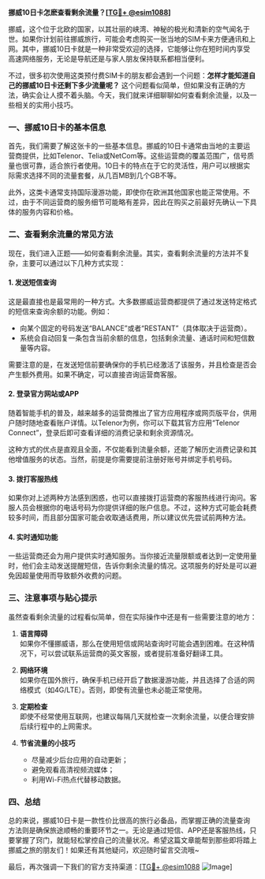**挪威10日卡怎麽查看剩余流量？[[TG💪+ @esim1088](https://t.me/s/esim1088)]**

挪威，这个位于北欧的国家，以其壮丽的峡湾、神秘的极光和清新的空气闻名于世。如果你计划前往挪威旅行，可能会考虑购买一张当地的SIM卡来方便通讯和上网。其中，挪威10日卡就是一种非常受欢迎的选择，它能够让你在短时间内享受高速网络服务，无论是导航还是与家人朋友保持联系都相当便利。

不过，很多初次使用这类预付费SIM卡的朋友都会遇到一个问题：**怎样才能知道自己的挪威10日卡还剩下多少流量呢？** 这个问题看似简单，但如果没有正确的方法，确实会让人摸不着头脑。今天，我们就来详细聊聊如何查看剩余流量，以及一些相关的实用小技巧。

### **一、挪威10日卡的基本信息**
首先，我们需要了解这张卡的一些基本信息。挪威的10日卡通常由当地的主要运营商提供，比如Telenor、Telia或NetCom等。这些运营商的覆盖范围广，信号质量也很可靠，适合旅行者使用。10日卡的特点在于它的灵活性，用户可以根据实际需求选择不同的流量套餐，从几百MB到几个GB不等。

此外，这类卡通常支持国际漫游功能，即使你在欧洲其他国家也能正常使用。不过，由于不同运营商的服务细节可能略有差异，因此在购买之前最好先确认一下具体的服务内容和价格。

### **二、查看剩余流量的常见方法**
现在，我们进入正题——如何查看剩余流量。其实，查看剩余流量的方法并不复杂，主要可以通过以下几种方式实现：

#### **1. 发送短信查询**
这是最直接也是最常用的一种方式。大多数挪威运营商都提供了通过发送特定格式的短信来查询余额的功能。例如：
- 向某个固定的号码发送“BALANCE”或者“RESTANT”（具体取决于运营商）。
- 系统会自动回复一条包含当前余额的信息，包括剩余流量、通话时间和短信数量等内容。

需要注意的是，在发送短信前要确保你的手机已经激活了该服务，并且检查是否会产生额外费用。如果不确定，可以直接咨询运营商客服。

#### **2. 登录官方网站或APP**
随着智能手机的普及，越来越多的运营商推出了官方应用程序或网页版平台，供用户随时随地查看账户详情。以Telenor为例，你可以下载其官方应用“Telenor Connect”，登录后即可查看详细的消费记录和剩余资源情况。

这种方式的优点是直观且全面，不仅能看到流量余额，还能了解历史消费记录和其他增值服务的状态。当然，前提是你需要提前注册好账号并绑定手机号码。

#### **3. 拨打客服热线**
如果你对上述两种方法感到困惑，也可以直接拨打运营商的客服热线进行询问。客服人员会根据你的电话号码为你提供详细的账户信息。不过，这种方式可能会耗费较多时间，而且部分国家可能会收取通话费用，所以建议优先尝试前两种方法。

#### **4. 实时通知功能**
一些运营商还会为用户提供实时通知服务。当你接近流量限额或者达到一定使用量时，他们会主动发送提醒短信，告诉你剩余流量的情况。这项服务的好处是可以避免因超量使用而导致额外收费的问题。

### **三、注意事项与贴心提示**
虽然查看剩余流量的过程看似简单，但在实际操作中还是有一些需要注意的地方：

1. **语言障碍**  
   如果你不懂挪威语，那么在使用短信或网站查询时可能会遇到困难。在这种情况下，可以尝试联系运营商的英文客服，或者提前准备好翻译工具。

2. **网络环境**  
   如果你在国外旅行，确保手机已经开启了数据漫游功能，并且选择了合适的网络模式（如4G/LTE）。否则，即使有流量也未必能正常使用。

3. **定期检查**  
   即使不经常使用互联网，也建议每隔几天就检查一次剩余流量，以便合理安排后续行程中的上网需求。

4. **节省流量的小技巧**  
   - 尽量减少后台应用的自动更新；
   - 避免观看高清视频流媒体；
   - 利用Wi-Fi热点代替移动数据。

### **四、总结**
总的来说，挪威10日卡是一款性价比很高的旅行必备品，而掌握正确的流量查询方法则是确保旅途顺畅的重要环节之一。无论是通过短信、APP还是客服热线，只要掌握了窍门，就能轻松掌控自己的流量状况。希望这篇文章能帮到那些即将踏上挪威之旅的朋友们！如果还有其他疑问，欢迎随时留言交流哦~

最后，再次强调一下我们的官方支持渠道：[[TG💪+ @esim1088](https://t.me/s/esim1088) ![Image](https://i.postimg.cc/4NQfJmqS/Snipaste-2025-05-13-00-14-12.png)]